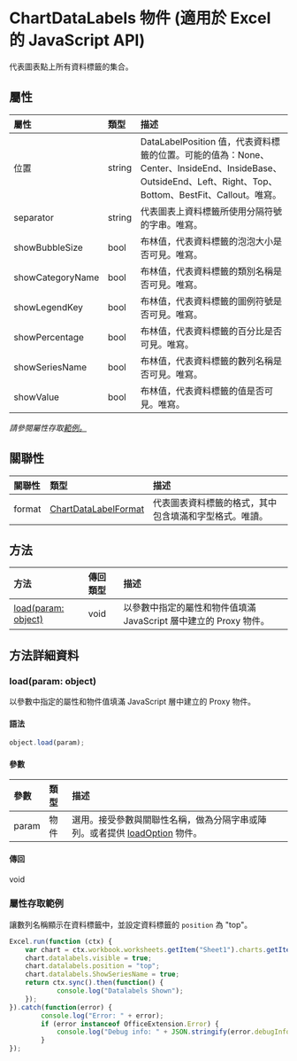 # <a name="chartdatalabels-object-(javascript-api-for-excel)"></a>ChartDataLabels 物件 (適用於 Excel 的 JavaScript API)

代表圖表點上所有資料標籤的集合。

## <a name="properties"></a>屬性

| 屬性	     | 類型	   |描述
|:---------------|:--------|:----------|
|位置|string|DataLabelPosition 值，代表資料標籤的位置。可能的值為：None、Center、InsideEnd、InsideBase、OutsideEnd、Left、Right、Top、Bottom、BestFit、Callout。唯寫。|
|separator|string|代表圖表上資料標籤所使用分隔符號的字串。唯寫。|
|showBubbleSize|bool|布林值，代表資料標籤的泡泡大小是否可見。唯寫。|
|showCategoryName|bool|布林值，代表資料標籤的類別名稱是否可見。唯寫。|
|showLegendKey|bool|布林值，代表資料標籤的圖例符號是否可見。唯寫。|
|showPercentage|bool|布林值，代表資料標籤的百分比是否可見。唯寫。|
|showSeriesName|bool|布林值，代表資料標籤的數列名稱是否可見。唯寫。|
|showValue|bool|布林值，代表資料標籤的值是否可見。唯寫。|

_請參閱屬性存取[範例。](#property-access-examples)_

## <a name="relationships"></a>關聯性
| 關聯性 | 類型	   |描述|
|:---------------|:--------|:----------|
|format|[ChartDataLabelFormat](chartdatalabelformat.md)|代表圖表資料標籤的格式，其中包含填滿和字型格式。唯讀。|

## <a name="methods"></a>方法

| 方法           | 傳回類型    |描述|
|:---------------|:--------|:----------|
|[load(param: object)](#loadparam-object)|void|以參數中指定的屬性和物件值填滿 JavaScript 層中建立的 Proxy 物件。|

## <a name="method-details"></a>方法詳細資料


### <a name="load(param:-object)"></a>load(param: object)
以參數中指定的屬性和物件值填滿 JavaScript 層中建立的 Proxy 物件。

#### <a name="syntax"></a>語法
```js
object.load(param);
```

#### <a name="parameters"></a>參數
| 參數	    | 類型	   |描述|
|:---------------|:--------|:----------|
|param|物件|選用。接受參數與關聯性名稱，做為分隔字串或陣列。或者提供 [loadOption](loadoption.md) 物件。|

#### <a name="returns"></a>傳回
void
### <a name="property-access-examples"></a>屬性存取範例

讓數列名稱顯示在資料標籤中，並設定資料標籤的 `position` 為 "top"。

```js
Excel.run(function (ctx) { 
    var chart = ctx.workbook.worksheets.getItem("Sheet1").charts.getItem("Chart1"); 
    chart.datalabels.visible = true;
    chart.datalabels.position = "top";
    chart.datalabels.ShowSeriesName = true;
    return ctx.sync().then(function() {
            console.log("Datalabels Shown");
    });
}).catch(function(error) {
        console.log("Error: " + error);
        if (error instanceof OfficeExtension.Error) {
            console.log("Debug info: " + JSON.stringify(error.debugInfo));
        }
});
```

